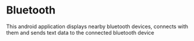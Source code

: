 # Bluetooth
This android application displays nearby bluetooth devices, connects with them and sends text data to the connected bluetooth device 
